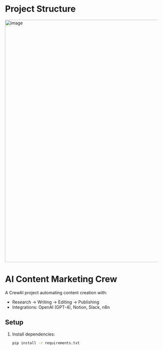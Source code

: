 # Project Structure

<img width="600" height="800" alt="image" src="https://github.com/user-attachments/assets/944cbc0e-e105-473e-991c-b8d4859bd178" />



# AI Content Marketing Crew

A CrewAI project automating content creation with:
- Research → Writing → Editing → Publishing  
- Integrations: OpenAI (GPT-4), Notion, Slack, n8n  

## Setup
1. Install dependencies:
   ```bash
   pip install -r requirements.txt
